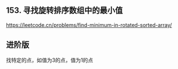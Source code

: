 ## 153. 寻找旋转排序数组中的最小值

https://leetcode.cn/problems/find-minimum-in-rotated-sorted-array/
## 进阶版
找特定的点，如值为3的点，值为1的点
